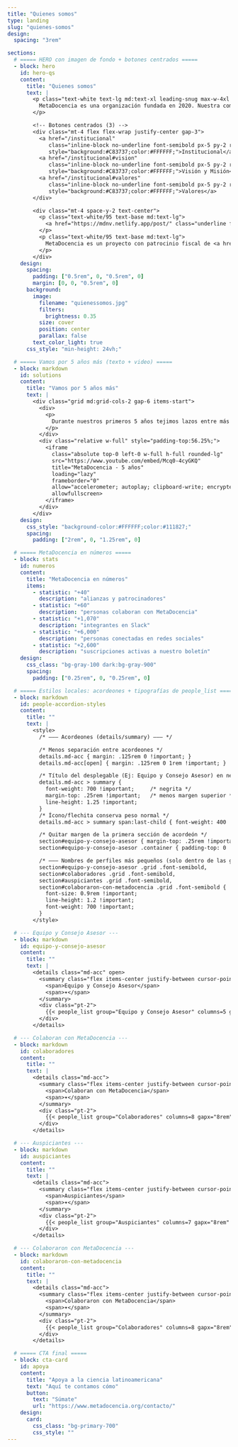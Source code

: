 ```yaml
---
title: "Quienes somos"
type: landing
slug: "quienes-somos"
design:
  spacing: "3rem"

sections:
  # ===== HERO con imagen de fondo + botones centrados =====
  - block: hero
    id: hero-qs
    content:
      title: "Quienes somos"
      text: |
        <p class="text-white text-lg md:text-xl leading-snug max-w-4xl mx-auto">
          MetaDocencia es una organización fundada en 2020. Nuestra comunidad está formada por personas y organizaciones que trabajan construyendo capacidades científicas locales para transformar la ciencia global. Hacemos crecer el conocimiento en red, desde América Latina hacia el mundo.
        </p>

        <!-- Botones centrados (3) -->
        <div class="mt-4 flex flex-wrap justify-center gap-3">
          <a href="/institucional"
             class="inline-block no-underline font-semibold px-5 py-2 rounded-md text-base"
             style="background:#C83737;color:#FFFFFF;">Institucional</a>
          <a href="/institucional#vision"
             class="inline-block no-underline font-semibold px-5 py-2 rounded-md text-base"
             style="background:#C83737;color:#FFFFFF;">Visión y Misión</a>
          <a href="/institucional#valores"
             class="inline-block no-underline font-semibold px-5 py-2 rounded-md text-base"
             style="background:#C83737;color:#FFFFFF;">Valores</a>
        </div>

        <div class="mt-4 space-y-2 text-center">
          <p class="text-white/95 text-base md:text-lg">
            <a href="https://mdnv.netlify.app/post/" class="underline font-semibold text-white">Lee cómo nació MetaDocencia</a> en palabras de nuestra Co-Directora, Laura Ación.
          </p>
          <p class="text-white/95 text-base md:text-lg">
            MetaDocencia es un proyecto con patrocinio fiscal de <a href="https://www.codeforsociety.org/" class="underline font-semibold text-white">Code for Science &amp; Society</a>.
          </p>
        </div>
    design:
      spacing:
        padding: ["0.5rem", 0, "0.5rem", 0]
        margin: [0, 0, "0.5rem", 0]
      background:
        image:
          filename: "quienessomos.jpg"
          filters:
            brightness: 0.35
          size: cover
          position: center
          parallax: false
        text_color_light: true
      css_style: "min-height: 24vh;"

  # ===== Vamos por 5 años más (texto + video) =====
  - block: markdown
    id: solutions
    content:
      title: "Vamos por 5 años más"
      text: |
        <div class="grid md:grid-cols-2 gap-6 items-start">
          <div>
            <p>
              Durante nuestros primeros 5 años tejimos lazos entre más de 2.000 profesionales de ciencia y técnica. Lo hicimos trabajando en equipo, de manera colectiva y en alianza con más de 40 comunidades. Gracias por estos primeros 5 años de aprendizaje, colaboración y crecimiento.
            </p>
          </div>
          <div class="relative w-full" style="padding-top:56.25%;">
            <iframe
              class="absolute top-0 left-0 w-full h-full rounded-lg"
              src="https://www.youtube.com/embed/Mcq0-4cyGKQ"
              title="MetaDocencia - 5 años"
              loading="lazy"
              frameborder="0"
              allow="accelerometer; autoplay; clipboard-write; encrypted-media; gyroscope; picture-in-picture; web-share"
              allowfullscreen>
            </iframe>
          </div>
        </div>
    design:
      css_style: "background-color:#FFFFFF;color:#111827;"
      spacing:
        padding: ["2rem", 0, "1.25rem", 0]

  # ===== MetaDocencia en números =====
  - block: stats
    id: numeros
    content:
      title: "MetaDocencia en números"
      items:
        - statistic: "+40"
          description: "alianzas y patrocinadores"
        - statistic: "+60"
          description: "personas colaboran con MetaDocencia"
        - statistic: "+1,070"
          description: "integrantes en Slack"
        - statistic: "+6,000"
          description: "personas conectadas en redes sociales"
        - statistic: "+2,600"
          description: "suscripciones activas a nuestro boletín"
    design:
      css_class: "bg-gray-100 dark:bg-gray-900"
      spacing:
        padding: ["0.25rem", 0, "0.25rem", 0]

  # ===== Estilos locales: acordeones + tipografías de people_list =====
  - block: markdown
    id: people-accordion-styles
    content:
      title: ""
      text: |
        <style>
          /* ——— Acordeones (details/summary) ——— */

          /* Menos separación entre acordeones */
          details.md-acc { margin: .125rem 0 !important; }
          details.md-acc[open] { margin: .125rem 0 1rem !important; }

          /* Título del desplegable (Ej: Equipo y Consejo Asesor) en negrita y con menos margen superior */
          details.md-acc > summary {
            font-weight: 700 !important;     /* negrita */
            margin-top: .25rem !important;   /* menos margen superior */
            line-height: 1.25 !important;
          }
          /* Ícono/flechita conserva peso normal */
          details.md-acc > summary span:last-child { font-weight: 400 !important; }

          /* Quitar margen de la primera sección de acordeón */
          section#equipo-y-consejo-asesor { margin-top: .25rem !important; }
          section#equipo-y-consejo-asesor .container { padding-top: 0 !important; }

          /* ——— Nombres de perfiles más pequeños (solo dentro de las grillas de people_list) ——— */
          section#equipo-y-consejo-asesor .grid .font-semibold,
          section#colaboradores .grid .font-semibold,
          section#auspiciantes .grid .font-semibold,
          section#colaboraron-con-metadocencia .grid .font-semibold {
            font-size: 0.9rem !important;
            line-height: 1.2 !important;
            font-weight: 700 !important;
          }
        </style>

  # --- Equipo y Consejo Asesor ---
  - block: markdown
    id: equipo-y-consejo-asesor
    content:
      title: ""
      text: |
        <details class="md-acc" open>
          <summary class="flex items-center justify-between cursor-pointer select-none">
            <span>Equipo y Consejo Asesor</span>
            <span>▾</span>
          </summary>
          <div class="pt-2">
            {{< people_list group="Equipo y Consejo Asesor" columns=5 gapx="8rem" gapy="3rem" >}}
          </div>
        </details>

  # --- Colaboran con MetaDocencia ---
  - block: markdown
    id: colaboradores
    content:
      title: ""
      text: |
        <details class="md-acc">
          <summary class="flex items-center justify-between cursor-pointer select-none">
            <span>Colaboran con MetaDocencia</span>
            <span>▾</span>
          </summary>
          <div class="pt-2">
            {{< people_list group="Colaboradores" columns=8 gapx="8rem" gapy="3rem" >}}
          </div>
        </details>

  # --- Auspiciantes ---
  - block: markdown
    id: auspiciantes
    content:
      title: ""
      text: |
        <details class="md-acc">
          <summary class="flex items-center justify-between cursor-pointer select-none">
            <span>Auspiciantes</span>
            <span>▾</span>
          </summary>
          <div class="pt-2">
            {{< people_list group="Auspiciantes" columns=7 gapx="8rem" gapy="3rem" >}}
          </div>
        </details>

  # --- Colaboraron con MetaDocencia ---
  - block: markdown
    id: colaboraron-con-metadocencia
    content:
      title: ""
      text: |
        <details class="md-acc">
          <summary class="flex items-center justify-between cursor-pointer select-none">
            <span>Colaboraron con MetaDocencia</span>
            <span>▾</span>
          </summary>
          <div class="pt-2">
            {{< people_list group="Colaboradores" columns=8 gapx="8rem" gapy="3rem" >}}
          </div>
        </details>

  # ===== CTA final =====
  - block: cta-card
    id: apoya
    content:
      title: "Apoya a la ciencia latinoamericana"
      text: "Aquí te contamos cómo"
      button:
        text: "Súmate"
        url: "https://www.metadocencia.org/contacto/"
    design:
      card:
        css_class: "bg-primary-700"
        css_style: ""
---
```

